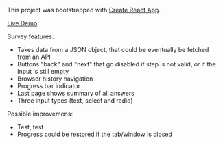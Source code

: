 This project was bootstrapped with [Create React App](https://github.com/facebook/create-react-app).

[Live Demo](https://guille-dynamic-survey.netlify.com/)

Survey features: 
* Takes data from a JSON object, that could be eventually be fetched from an API
* Buttons "back" and "next" that go disabled if step is not valid, or if the input is still empty
* Browser history navigation
* Progress bar indicator
* Last page shows summary of all answers
* Three input types (text, select and radio)

Possible improvemens:
* Test, test
* Progress could be restored if the tab/window is closed
